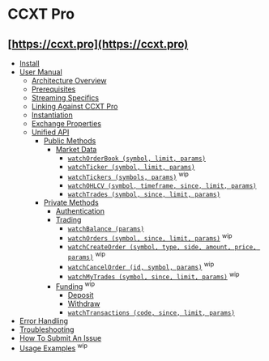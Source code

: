 # CCXT Pro

## [https://ccxt.pro](https://ccxt.pro)

- [Install](ccxt.pro.install)
- [User Manual](ccxt.pro.manual)
  - [Architecture Overview](ccxt.pro.manual#overview)
  - [Prerequisites](ccxt.pro.manual#prerequisites)
  - [Streaming Specifics](ccxt.pro.manual#streaming-specifics)
  - [Linking Against CCXT Pro](ccxt.pro.manual#linking-against-ccxt-pro)
  - [Instantiation](ccxt.pro.manual#instantiation)
  - [Exchange Properties](ccxt.pro.manual#exchange-properties)
  - [Unified API](ccxt.pro.manual#unified-api)
    - [Public Methods](ccxt.pro.manual#public-methods)
      - [Market Data](ccxt.pro.manual#market-data)
        - [`watchOrderBook (symbol, limit, params)`](ccxt.pro.manual#watchOrderBook)
        - [`watchTicker (symbol, limit, params)`](ccxt.pro.manual#watchTicker)
        - [`watchTickers (symbols, params)`](ccxt.pro.manual#watchTickers) <sup>wip</sup>
        - [`watchOHLCV (symbol, timeframe, since, limit, params)`](ccxt.pro.manual#watchOHLCV)
        - [`watchTrades (symbol, since, limit, params)`](ccxt.pro.manual#watchTrades)
    - [Private Methods](ccxt.pro.manual#private-methods)
      - [Authentication](ccxt.pro.manual#authentication)
      - [Trading](ccxt.pro.manual#trading)
        - [`watchBalance (params)`](ccxt.pro.manual#watchBalance)
        - [`watchOrders (symbol, since, limit, params)`](ccxt.pro.manual#watchOrders) <sup>wip</sup>
        - [`watchCreateOrder (symbol, type, side, amount, price, params)`](ccxt.pro.manual#watchCreateOrder) <sup>wip</sup>
        - [`watchCancelOrder (id, symbol, params)`](ccxt.pro.manual#watchCancelOrder) <sup>wip</sup>
        - [`watchMyTrades (symbol, since, limit, params)`](https://github.com/ccxt-dev/ccxt/wiki/ccxt.pro/Manual#watchMyTrades) <sup>wip</sup>
      - [Funding](ccxt.pro.manual#funding) <sup>wip</sup>
        - [Deposit](https://github.com/ccxt/ccxt/wiki/Manual#deposit)
        - [Withdraw](https://github.com/ccxt/ccxt/wiki/Manual#withdraw)
        - [`watchTransactions (code, since, limit, params)`](https://github.com/ccxt/ccxt/wiki/Manual#watchTransactions)
- [Error Handling](ccxt.pro.manual#error-handling)
- [Troubleshooting](https://github.com/ccxt/ccxt/wiki/Manual#troubleshooting)
- [How To Submit An Issue](https://github.com/ccxt/ccxt/blob/master/CONTRIBUTING.md#how-to-submit-an-issue)
- [Usage Examples](https://github.com/ccxt/ccxt/tree/master/examples/pro) <sup>wip</sup>
